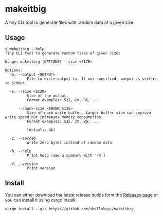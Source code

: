 # makeitbig

A tiny CLI tool to generate files with random data of a given size.

## Usage

```
$ makeitbig --help
Tiny CLI tool to generate random files of given sizes

Usage: makeitbig [OPTIONS] --size <SIZE>

Options:
  -o, --output <OUTPUT>
          File to write output to. If not specified, output is written to StdOut.

  -s, --size <SIZE>
          Size of the output.
          Format examples: 512, 2m, 8G, ...

      --chunk-size <CHUNK_SIZE>
          Size of each write buffer. Larger buffer size can improve write speed but increases memory consumption.
          Format examples: 512, 2m, 8G, ...
          
          [default: 4k]

  -z, --zeroed
          Write zero bytes instead of random data

  -h, --help
          Print help (see a summary with '-h')

  -V, --version
          Print version
```

## Install

You can either download the latest release builds form the [Releases page](https://github.com/zekroTJA/makeitbig/releases) or you can install it using cargo install.
```
cargo install --git https://github.com/shellshape/makeitbig
```
